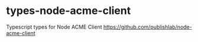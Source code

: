 # types-node-acme-client
Typescript types for Node ACME Client https://github.com/publishlab/node-acme-client
